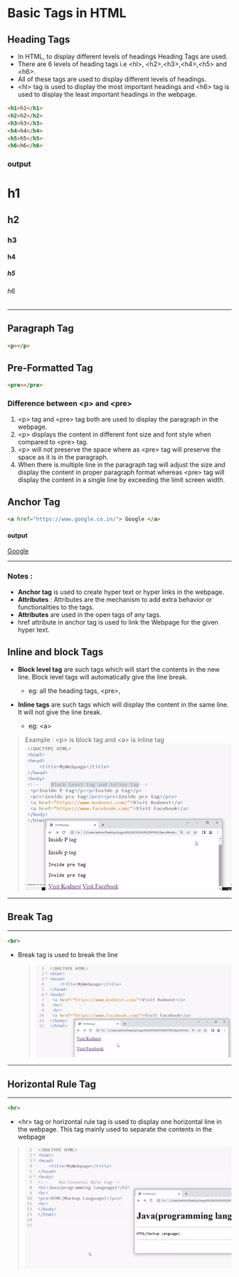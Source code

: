 # Basic Tags in HTML

## Heading Tags

- In HTML, to display different levels of headings Heading Tags are used.
- There are 6 levels of heading tags i.e \<hl>, \<h2>,\<h3>,\<h4>,\<h5> and \<h6>.
- All of these tags are used to display different levels of headings.
- \<hl> tag is used to display the most important headings and \<h6> tag is used to display the least important headings in the webpage.

```html
<h1>h1</h1>
<h2>h2</h2>
<h3>h3</h3>
<h4>h4</h4>
<h5>h5</h5>
<h6>h6</h6>
```

### output

  <h1>h1</h1>
  <h2>h2</h2>
  <h3>h3</h3>
  <h4>h4</h4>
  <h5>h5</h5>
  <h6>h6</h6>

---

## Paragraph Tag

```HTML
<p></p>
```

## Pre-Formatted Tag

```HTML
<pre></pre>
```

### Difference between \<p> and \<pre>

1. \<p> tag and \<pre> tag both are used to display the paragraph in the webpage.
2. \<p> displays the content in different font size and font style when compared to \<pre> tag.
3. \<p> will not preserve the space where as \<pre> tag will preserve the space as it is in the paragraph.
4. When there is multiple line in the paragraph tag will adjust the size and display the content in proper paragraph format whereas \<pre> tag will display the content in a single line by exceeding the limit screen width.

## Anchor Tag

```HTML
<a href="https://www.google.co.in/"> Google </a>
```

#### output

<a href="https://www.google.co.in/"> Google </a>

---

### Notes :

- **Anchor tag** is used to create hyper text or hyper links in the webpage.
- **Attributes** : Attributes are the mechanism to add extra behavior or functionalities to the tags.
- **Attributes** are used in the open tags of any tags.
- href attribute in anchor tag is used to link the Webpage for the given hyper text.

## Inline and block Tags

- **Block level tag** are such tags which will start the contents in the new line. Block level tags will
  automatically give the line break.
  - eg: all the heading tags, \<pre>,
- **Inline tags** are such tags which will display the content in the same line. It will not give the line break.

  - eg: \<a>

> Example : \<p> is block tag and \<a> is inline tag
> ![](inline%20and%20block%20tags.PNG)

---

## Break Tag

---

```HTML
<br>
```

- Break tag is used to break the line
  > ![break tag](break%20tag.PNG)

---

## Horizontal Rule Tag

---

```HTML
<hr>
```

- \<hr> tag or horizontal rule tag is used to display one horizontal line in the webpage. This tag mainly used to separate the contents in the webpage

> ![](hr%20tag.PNG)
